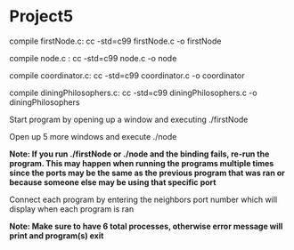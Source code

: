 # Project5

compile firstNode.c: cc -std=c99 firstNode.c -o firstNode

compile node.c     : cc -std=c99 node.c -o node

compile coordinator.c:  cc -std=c99 coordinator.c -o coordinator

compile diningPhilosophers.c:  cc -std=c99 diningPhilosophers.c -o diningPhilosophers


Start program by opening up a window and executing ./firstNode

Open up 5 more windows and execute ./node

**Note: If you run ./firstNode or ./node and the binding fails, re-run the program.
        This may happen when running the programs multiple times since the ports may be the same 
        as the previous program that was ran or because someone else may be using that specific port**

Connect each program by entering the neighbors port number which will display when each program is ran

**Note: Make sure to have 6 total processes, otherwise error message will print and program(s) exit**

